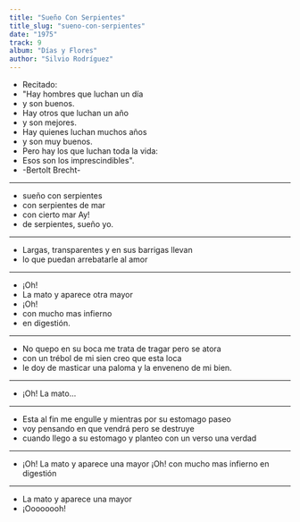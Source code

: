 ```yaml
---
title: "Sueño Con Serpientes"
title_slug: "sueno-con-serpientes"
date: "1975"
track: 9
album: "Días y Flores"
author: "Silvio Rodríguez"
---
```


- Recitado:
- "Hay hombres que luchan un día
- y son buenos.
- Hay otros que luchan un año
- y son mejores.
- Hay quienes luchan muchos años
- y son muy buenos.
- Pero hay los que luchan toda la vida:
- Esos son los imprescindibles".
- -Bertolt Brecht-

---

- sueño con serpientes
- con serpientes de mar
- con cierto mar Ay!
- de serpientes, sueño yo.

---

- Largas, transparentes y en sus barrigas llevan
- lo que puedan arrebatarle al amor

---

- ¡Oh!
- La mato y aparece otra mayor
- ¡Oh!
- con mucho mas infierno
- en digestión.

---

- No quepo en su boca me trata de tragar pero se atora
- con un trébol de mi sien creo que esta loca
- le doy de masticar una paloma y la enveneno de mi bien.

---

- ¡Oh! La mato...

---

- Esta al fin me engulle y mientras por su estomago paseo
- voy pensando en que vendrá pero se destruye
- cuando llego a su estomago y planteo con un verso una verdad

---

- ¡Oh! La mato y aparece una mayor ¡Oh! con mucho mas infierno en digestión

---

- La mato y aparece una mayor
- ¡Oooooooh!
